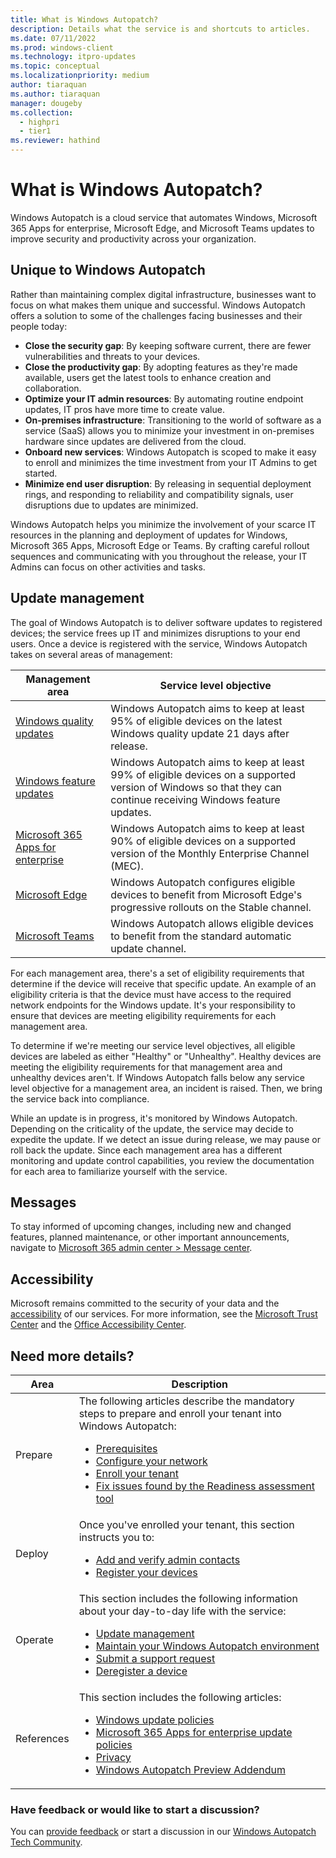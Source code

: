 ```yaml
---
title: What is Windows Autopatch?
description: Details what the service is and shortcuts to articles.
ms.date: 07/11/2022
ms.prod: windows-client
ms.technology: itpro-updates
ms.topic: conceptual
ms.localizationpriority: medium
author: tiaraquan
ms.author: tiaraquan
manager: dougeby
ms.collection:
  - highpri
  - tier1
ms.reviewer: hathind
---
```


# What is Windows Autopatch?

Windows Autopatch is a cloud service that automates Windows, Microsoft 365 Apps for enterprise, Microsoft Edge, and Microsoft Teams updates to improve security and productivity across your organization.

## Unique to Windows Autopatch

Rather than maintaining complex digital infrastructure, businesses want to focus on what makes them unique and successful. Windows Autopatch offers a solution to some of the challenges facing businesses and their people today:

- **Close the security gap**: By keeping software current, there are fewer vulnerabilities and threats to your devices.
- **Close the productivity gap**: By adopting features as they're made available, users get the latest tools to enhance creation and collaboration.
- **Optimize your IT admin resources**: By automating routine endpoint updates, IT pros have more time to create value.
- **On-premises infrastructure**: Transitioning to the world of software as a service (SaaS) allows you to minimize your investment in on-premises hardware since updates are delivered from the cloud.  
- **Onboard new services**: Windows Autopatch is scoped to make it easy to enroll and minimizes the time investment from your IT Admins to get started.  
- **Minimize end user disruption**: By releasing in sequential deployment rings, and responding to reliability and compatibility signals, user disruptions due to updates are minimized.

Windows Autopatch helps you minimize the involvement of your scarce IT resources in the planning and deployment of updates for Windows, Microsoft 365 Apps, Microsoft Edge or Teams. By crafting careful rollout sequences and communicating with you throughout the release, your IT Admins can focus on other activities and tasks.

## Update management

The goal of Windows Autopatch is to deliver software updates to registered devices; the service frees up IT and minimizes disruptions to your end users. Once a device is registered with the service, Windows Autopatch takes on several areas of management:

| Management area | Service level objective |
| ----- | ----- |
| [Windows quality updates](../operate/windows-autopatch-windows-quality-update-overview.md) | Windows Autopatch aims to keep at least 95% of eligible devices on the latest Windows quality update 21 days after release. |
| [Windows feature updates](../operate/windows-autopatch-windows-feature-update-overview.md) | Windows Autopatch aims to keep at least 99% of eligible devices on a supported version of Windows so that they can continue receiving Windows feature updates. |
| [Microsoft 365 Apps for enterprise](../operate/windows-autopatch-microsoft-365-apps-enterprise.md) | Windows Autopatch aims to keep at least 90% of eligible devices on a supported version of the Monthly Enterprise Channel (MEC). |
| [Microsoft Edge](../operate/windows-autopatch-edge.md) | Windows Autopatch configures eligible devices to benefit from Microsoft Edge's progressive rollouts on the Stable channel. |
| [Microsoft Teams](../operate/windows-autopatch-teams.md) | Windows Autopatch allows eligible devices to benefit from the standard automatic update channel. |

For each management area, there's a set of eligibility requirements that determine if the device will receive that specific update. An example of an eligibility criteria is that the device must have access to the required network endpoints for the Windows update. It's your responsibility to ensure that devices are meeting eligibility requirements for each management area.

To determine if we're meeting our service level objectives, all eligible devices are labeled as either "Healthy" or "Unhealthy". Healthy devices are meeting the eligibility requirements for that management area and unhealthy devices aren't. If Windows Autopatch falls below any service level objective for a management area, an incident is raised. Then, we bring the service back into compliance.

While an update is in progress, it's monitored by Windows Autopatch. Depending on the criticality of the update, the service may decide to expedite the update. If we detect an issue during release, we may pause or roll back the update. Since each management area has a different monitoring and update control capabilities, you review the documentation for each area to familiarize yourself with the service.

## Messages

To stay informed of upcoming changes, including new and changed features, planned maintenance, or other important announcements, navigate to [Microsoft 365 admin center > Message center](https://admin.microsoft.com/adminportal/home#/MessageCenter).

## Accessibility

Microsoft remains committed to the security of your data and the [accessibility](https://www.microsoft.com/trust-center/compliance/accessibility) of our services. For more information, see the [Microsoft Trust Center](https://www.microsoft.com/trust-center) and the [Office Accessibility Center](https://support.office.com/article/ecab0fcf-d143-4fe8-a2ff-6cd596bddc6d).

## Need more details?

| Area | Description |
| ----- | ----- |
| Prepare | The following articles describe the mandatory steps to prepare and enroll your tenant into Windows Autopatch:<ul><li>[Prerequisites](../prepare/windows-autopatch-prerequisites.md)</li><li>[Configure your network](../prepare/windows-autopatch-configure-network.md)</li><li>[Enroll your tenant](../prepare/windows-autopatch-enroll-tenant.md)</li><li>[Fix issues found by the Readiness assessment tool](../prepare/windows-autopatch-fix-issues.md)</li></ul> |
| Deploy | Once you've enrolled your tenant, this section instructs you to:<ul><li>[Add and verify admin contacts](../deploy/windows-autopatch-admin-contacts.md)</li><li>[Register your devices](../deploy/windows-autopatch-register-devices.md)</li></ul> |
| Operate | This section includes the following information about your day-to-day life with the service:<ul><li>[Update management](../operate/windows-autopatch-update-management.md)</li><li>[Maintain your Windows Autopatch environment](../operate/windows-autopatch-maintain-environment.md)</li><li>[Submit a support request](../operate/windows-autopatch-support-request.md)</li><li>[Deregister a device](../operate/windows-autopatch-deregister-devices.md)</li></ul>
| References | This section includes the following articles:<ul><li>[Windows update policies](../references/windows-autopatch-windows-update-unsupported-policies.md)</li><li>[Microsoft 365 Apps for enterprise update policies](../references/windows-autopatch-microsoft-365-policies.md)</li><li>[Privacy](../overview/windows-autopatch-privacy.md)</li><li>[Windows Autopatch Preview Addendum](../references/windows-autopatch-preview-addendum.md)</li></ul> |

### Have feedback or would like to start a discussion?

You can [provide feedback](https://go.microsoft.com/fwlink/?linkid=2195593) or start a discussion in our [Windows Autopatch Tech Community](https://aka.ms/Community/WindowsAutopatch).
